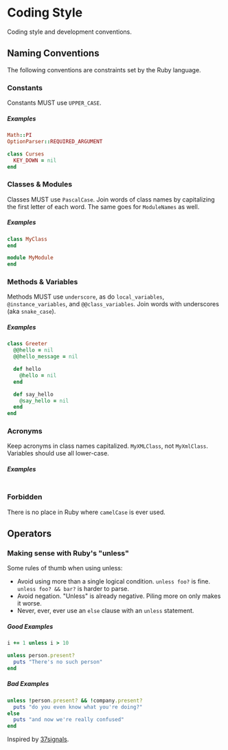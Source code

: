 # Coding Style

Coding style and development conventions.

## Naming Conventions

The following conventions are constraints set by the Ruby language.

### Constants

Constants MUST use `UPPER_CASE`.

##### Examples

```ruby
Math::PI
OptionParser::REQUIRED_ARGUMENT

class Curses
  KEY_DOWN = nil
end
```

### Classes & Modules

Classes MUST use `PascalCase`. Join words of class names by capitalizing the first letter of each word. The same goes for `ModuleNames` as well.

##### Examples

```ruby
class MyClass
end

module MyModule
end
```

### Methods & Variables

Methods MUST use `underscore`, as do `local_variables`, `@instance_variables`, and `@@class_variables`. Join words with underscores (aka `snake_case`).

##### Examples

```ruby
class Greeter
  @@hello = nil
  @@hello_message = nil

  def hello
    @hello = nil
  end

  def say_hello
    @say_hello = nil
  end
end
```

### Acronyms

Keep acronyms in class names capitalized. `MyXMLClass`, not `MyXmlClass`. Variables should use all lower-case.

##### Examples

```ruby
```

### Forbidden

There is no place in Ruby where `camelCase` is ever used.

## Operators

### Making sense with Ruby's "unless" 

Some rules of thumb when using unless:

* Avoid using more than a single logical condition. `unless foo?` is fine. `unless foo? && bar?` is harder to parse.
* Avoid negation. "Unless" is already negative. Piling more on only makes it worse.
* Never, ever, ever use an `else` clause with an `unless` statement.

##### Good Examples

```ruby
i += 1 unless i > 10

unless person.present?
  puts "There's no such person" 
end
```

##### Bad Examples

```ruby
unless !person.present? && !company.present?
  puts "do you even know what you're doing?" 
else
  puts "and now we're really confused" 
end
```

Inspired by [37signals][1].


  [1]: http://37signals.com/svn/posts/2699-making-sense-with-rubys-unless
